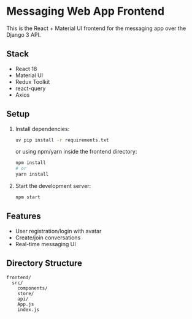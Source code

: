 # Messaging Web App Frontend

This is the React + Material UI frontend for the messaging app over the Django 3 API.

## Stack
- React 18
- Material UI
- Redux Toolkit
- react-query
- Axios

## Setup
1. Install dependencies:
   ```sh
   uv pip install -r requirements.txt
   ```
   or using npm/yarn inside the frontend directory:
   ```sh
   npm install
   # or
   yarn install
   ```
2. Start the development server:
   ```sh
   npm start
   ```

## Features
- User registration/login with avatar
- Create/join conversations
- Real-time messaging UI

## Directory Structure
```
frontend/
  src/
    components/
    store/
    api/
    App.js
    index.js
```
